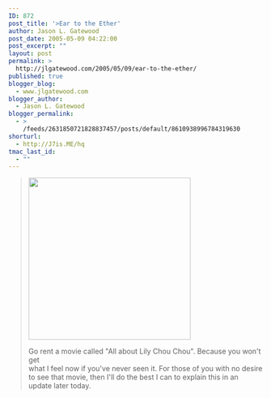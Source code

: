 ```yaml
---
ID: 872
post_title: '>Ear to the Ether'
author: Jason L. Gatewood
post_date: 2005-05-09 04:22:00
post_excerpt: ""
layout: post
permalink: >
  http://jlgatewood.com/2005/05/09/ear-to-the-ether/
published: true
blogger_blog:
  - www.jlgatewood.com
blogger_author:
  - Jason L. Gatewood
blogger_permalink:
  - >
    /feeds/2631850721828837457/posts/default/8610938996784319630
shorturl:
  - http://J7is.ME/hq
tmac_last_id:
  - ""
---
```

><p><img width="320" src="http://www.jlgatewood.com/wp-content/uploads/2010/10/Photo_042905_001-744552.jpg" /></p><p>Go rent a movie called "All about Lily Chou Chou".  Because you won't get <br />what I feel now if you've never seen it.  For those of you with no desire <br />to see that movie, then I'll do the best I can to explain this in an update later today.  <br /></p>